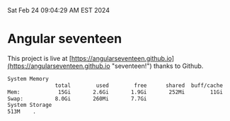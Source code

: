 Sat Feb 24 09:04:29 AM EST 2024

# Angular seventeen


This project is live at [https://angularseventeen.github.io](https://angularseventeen.github.io "seventeen!") thanks to Github.

```bash
System Memory
               total        used        free      shared  buff/cache   available
Mem:            15Gi       2.6Gi       1.9Gi       252Mi        11Gi        12Gi
Swap:          8.0Gi       260Mi       7.7Gi
System Storage
513M	.
